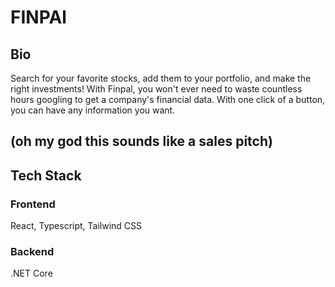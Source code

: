 # FINPAl

## Bio

Search for your favorite stocks, add them to your portfolio, and make the right investments!
With Finpal, you won't ever need to waste countless hours googling to get a company's financial data. With one click of a button, you can have any information you want.

## (oh my god this sounds like a sales pitch)

## Tech Stack

### Frontend

React, Typescript, Tailwind CSS

### Backend

.NET Core
